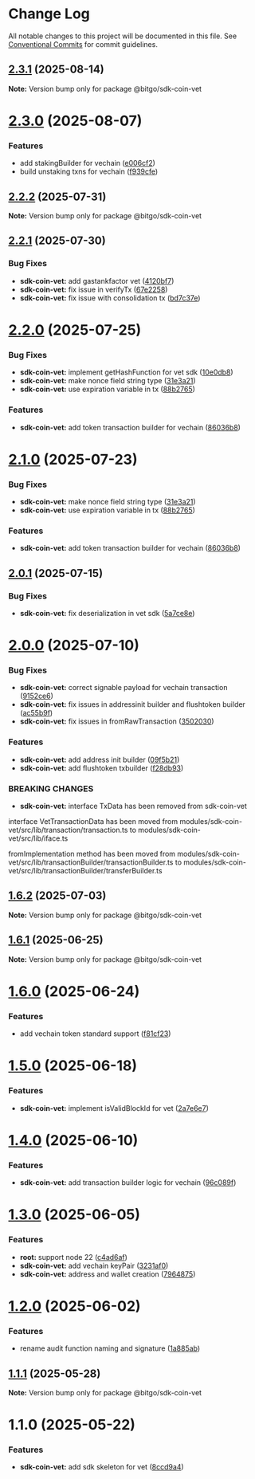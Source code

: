 # Change Log

All notable changes to this project will be documented in this file.
See [Conventional Commits](https://conventionalcommits.org) for commit guidelines.

## [2.3.1](https://github.com/BitGo/BitGoJS/compare/@bitgo/sdk-coin-vet@2.3.0...@bitgo/sdk-coin-vet@2.3.1) (2025-08-14)

**Note:** Version bump only for package @bitgo/sdk-coin-vet

# [2.3.0](https://github.com/BitGo/BitGoJS/compare/@bitgo/sdk-coin-vet@2.2.2...@bitgo/sdk-coin-vet@2.3.0) (2025-08-07)

### Features

- add stakingBuilder for vechain ([e006cf2](https://github.com/BitGo/BitGoJS/commit/e006cf292200283add118a90adb646a694399a3d))
- build unstaking txns for vechain ([f939cfe](https://github.com/BitGo/BitGoJS/commit/f939cfec5b1e9b83a630547438ccff0a54ff4df3))

## [2.2.2](https://github.com/BitGo/BitGoJS/compare/@bitgo/sdk-coin-vet@2.2.1...@bitgo/sdk-coin-vet@2.2.2) (2025-07-31)

**Note:** Version bump only for package @bitgo/sdk-coin-vet

## [2.2.1](https://github.com/BitGo/BitGoJS/compare/@bitgo/sdk-coin-vet@2.2.0...@bitgo/sdk-coin-vet@2.2.1) (2025-07-30)

### Bug Fixes

- **sdk-coin-vet:** add gastankfactor vet ([4120bf7](https://github.com/BitGo/BitGoJS/commit/4120bf70d3df6b7af722f97f3e55ebc6640e33d7))
- **sdk-coin-vet:** fix issue in verifyTx ([67e2258](https://github.com/BitGo/BitGoJS/commit/67e225830b43f834087a68eb4f360524529a2c2d))
- **sdk-coin-vet:** fix issue with consolidation tx ([bd7c37e](https://github.com/BitGo/BitGoJS/commit/bd7c37ea4c74edfca475ba990afe65a97a86061e))

# [2.2.0](https://github.com/BitGo/BitGoJS/compare/@bitgo/sdk-coin-vet@2.0.1...@bitgo/sdk-coin-vet@2.2.0) (2025-07-25)

### Bug Fixes

- **sdk-coin-vet:** implement getHashFunction for vet sdk ([10e0db8](https://github.com/BitGo/BitGoJS/commit/10e0db869cdf5aa5ab2416b174c6b8357715819f))
- **sdk-coin-vet:** make nonce field string type ([31e3a21](https://github.com/BitGo/BitGoJS/commit/31e3a21a4e99a132393efbc808d4735167b2a5d3))
- **sdk-coin-vet:** use expiration variable in tx ([88b2765](https://github.com/BitGo/BitGoJS/commit/88b27650717370385475a35adfaeff61b19d5921))

### Features

- **sdk-coin-vet:** add token transaction builder for vechain ([86036b8](https://github.com/BitGo/BitGoJS/commit/86036b83f8d3c5c27dbe91e0cc915b2548b0a6ba))

# [2.1.0](https://github.com/BitGo/BitGoJS/compare/@bitgo/sdk-coin-vet@2.0.1...@bitgo/sdk-coin-vet@2.1.0) (2025-07-23)

### Bug Fixes

- **sdk-coin-vet:** make nonce field string type ([31e3a21](https://github.com/BitGo/BitGoJS/commit/31e3a21a4e99a132393efbc808d4735167b2a5d3))
- **sdk-coin-vet:** use expiration variable in tx ([88b2765](https://github.com/BitGo/BitGoJS/commit/88b27650717370385475a35adfaeff61b19d5921))

### Features

- **sdk-coin-vet:** add token transaction builder for vechain ([86036b8](https://github.com/BitGo/BitGoJS/commit/86036b83f8d3c5c27dbe91e0cc915b2548b0a6ba))

## [2.0.1](https://github.com/BitGo/BitGoJS/compare/@bitgo/sdk-coin-vet@2.0.0...@bitgo/sdk-coin-vet@2.0.1) (2025-07-15)

### Bug Fixes

- **sdk-coin-vet:** fix deserialization in vet sdk ([5a7ce8e](https://github.com/BitGo/BitGoJS/commit/5a7ce8e834b0815a0e8315869e6a13b5ba2af6ec))

# [2.0.0](https://github.com/BitGo/BitGoJS/compare/@bitgo/sdk-coin-vet@1.6.2...@bitgo/sdk-coin-vet@2.0.0) (2025-07-10)

### Bug Fixes

- **sdk-coin-vet:** correct signable payload for vechain transaction ([9152ce6](https://github.com/BitGo/BitGoJS/commit/9152ce6cf781a69762d0298aa88133438f70fda9))
- **sdk-coin-vet:** fix issues in addressinit builder and flushtoken builder ([ac55b9f](https://github.com/BitGo/BitGoJS/commit/ac55b9ff10331bdd864ea7e903ee983944ca4cd0))
- **sdk-coin-vet:** fix issues in fromRawTransaction ([3502030](https://github.com/BitGo/BitGoJS/commit/35020301db5ea6ef21afa44c5830d6a53a624174))

### Features

- **sdk-coin-vet:** add address init builder ([09f5b21](https://github.com/BitGo/BitGoJS/commit/09f5b211deb3ee0b29b13d9844937ea02d712525))
- **sdk-coin-vet:** add flushtoken txbuilder ([f28db93](https://github.com/BitGo/BitGoJS/commit/f28db93b1a2a48dca326e4a01fcc2bac00b458e0))

### BREAKING CHANGES

- **sdk-coin-vet:** interface TxData has been removed from sdk-coin-vet

interface VetTransactionData has been moved from modules/sdk-coin-vet/src/lib/transaction/transaction.ts to modules/sdk-coin-vet/src/lib/iface.ts

fromImplementation method has been moved from modules/sdk-coin-vet/src/lib/transactionBuilder/transactionBuilder.ts to modules/sdk-coin-vet/src/lib/transactionBuilder/transferBuilder.ts

## [1.6.2](https://github.com/BitGo/BitGoJS/compare/@bitgo/sdk-coin-vet@1.6.1...@bitgo/sdk-coin-vet@1.6.2) (2025-07-03)

**Note:** Version bump only for package @bitgo/sdk-coin-vet

## [1.6.1](https://github.com/BitGo/BitGoJS/compare/@bitgo/sdk-coin-vet@1.6.0...@bitgo/sdk-coin-vet@1.6.1) (2025-06-25)

**Note:** Version bump only for package @bitgo/sdk-coin-vet

# [1.6.0](https://github.com/BitGo/BitGoJS/compare/@bitgo/sdk-coin-vet@1.5.0...@bitgo/sdk-coin-vet@1.6.0) (2025-06-24)

### Features

- add vechain token standard support ([f81cf23](https://github.com/BitGo/BitGoJS/commit/f81cf230afe4636ac87a2d94821b49947605d1ff))

# [1.5.0](https://github.com/BitGo/BitGoJS/compare/@bitgo/sdk-coin-vet@1.4.0...@bitgo/sdk-coin-vet@1.5.0) (2025-06-18)

### Features

- **sdk-coin-vet:** implement isValidBlockId for vet ([2a7e6e7](https://github.com/BitGo/BitGoJS/commit/2a7e6e78b3972ef8d3858c9b2d9a83e713ae4437))

# [1.4.0](https://github.com/BitGo/BitGoJS/compare/@bitgo/sdk-coin-vet@1.3.0...@bitgo/sdk-coin-vet@1.4.0) (2025-06-10)

### Features

- **sdk-coin-vet:** add transaction builder logic for vechain ([96c089f](https://github.com/BitGo/BitGoJS/commit/96c089fcbd2401c921d2bc9a43ef7bc112c80e8b))

# [1.3.0](https://github.com/BitGo/BitGoJS/compare/@bitgo/sdk-coin-vet@1.2.0...@bitgo/sdk-coin-vet@1.3.0) (2025-06-05)

### Features

- **root:** support node 22 ([c4ad6af](https://github.com/BitGo/BitGoJS/commit/c4ad6af2e8896221417c303f0f6b84652b493216))
- **sdk-coin-vet:** add vechain keyPair ([3231af0](https://github.com/BitGo/BitGoJS/commit/3231af0679051bb6034a90f811707713075033ba))
- **sdk-coin-vet:** address and wallet creation ([7964875](https://github.com/BitGo/BitGoJS/commit/79648755454faac413c82761ca287aac721eb0e5))

# [1.2.0](https://github.com/BitGo/BitGoJS/compare/@bitgo/sdk-coin-vet@1.1.1...@bitgo/sdk-coin-vet@1.2.0) (2025-06-02)

### Features

- rename audit function naming and signature ([1a885ab](https://github.com/BitGo/BitGoJS/commit/1a885ab60d30ca8595e284a728f2ab9d3c09994e))

## [1.1.1](https://github.com/BitGo/BitGoJS/compare/@bitgo/sdk-coin-vet@1.1.0...@bitgo/sdk-coin-vet@1.1.1) (2025-05-28)

**Note:** Version bump only for package @bitgo/sdk-coin-vet

# 1.1.0 (2025-05-22)

### Features

- **sdk-coin-vet:** add sdk skeleton for vet ([8ccd9a4](https://github.com/BitGo/BitGoJS/commit/8ccd9a4a4919c9fe283932a8593ac858038ac284))
